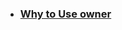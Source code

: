


* ### [Why to Use owner](https://medium.com/weekly-webtips/no-more-boilerplate-code-for-properties-files-aecc6fe55c0d)